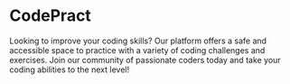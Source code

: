 # CodePract
Looking to improve your coding skills? Our platform offers a safe and accessible space to practice with a variety of coding challenges and exercises. Join our community of passionate coders today and take your coding abilities to the next level!
